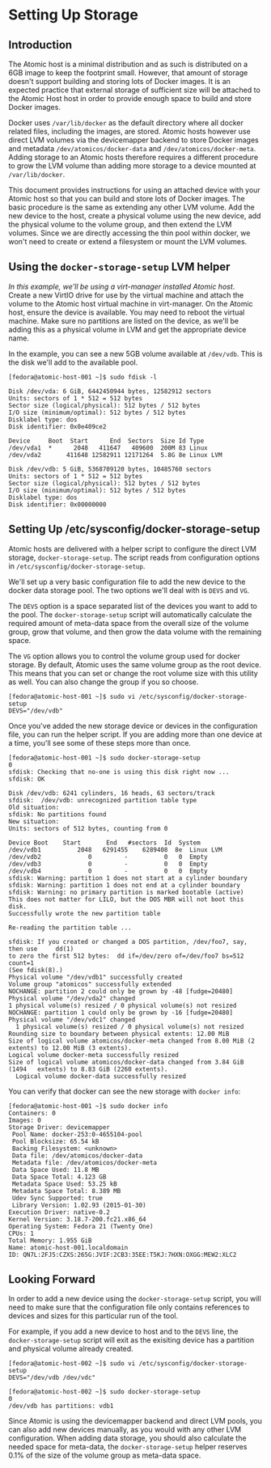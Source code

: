 # Setting Up Storage

## Introduction
 
The Atomic host is a minimal distribution and as such is distributed on a 6GB image to keep the footprint small. However, that amount of storage doesn't support building and storing lots of Docker images.  It is an expected practice that external storage of sufficient size will be attached to the Atomic Host host in order to provide enough space to build and store Docker images. 

Docker uses `/var/lib/docker` as the default directory where all docker related files, including the images, are stored.  Atomic hosts however use direct LVM volumes via the devicemapper backend to store Docker images and metadata `/dev/atomicos/docker-data` and `/dev/atomicos/docker-meta`.  Adding storage to an Atomic hosts therefore requires a different procedure to grow the LVM volume than adding more storage to a device mounted at `/var/lib/docker`.   
 
This document provides instructions for using an attached device with your Atomic host so that you can build and store lots of Docker images.  The basic procedure is the same as extending any other LVM volume.  Add the new device to the host, create a physical volume using the new device, add the physical volume to the volume group, and then extend the LVM volumes.  Since we are directly accessing the thin pool within docker, we won't need to create or extend a filesystem or mount the LVM volumes.
 
## Using the `docker-storage-setup` LVM helper
_In this example, we'll be using a virt-manager installed Atomic host_.  
Create a new VirtIO drive for use by the virtual machine and attach the volume to the Atomic host virtual machine in virt-manager.  On the Atomic host, ensure the device is available.  You may need to reboot the virtual machine.  Make sure no partitions are listed on the device, as we'll be adding this as a physical volume in LVM and get the appropriate device name.  

In the example, you can see a new 5GB volume available at `/dev/vdb`.  This is the disk we'll add to the available pool.
 
    [fedora@atomic-host-001 ~]$ sudo fdisk -l

    Disk /dev/vda: 6 GiB, 6442450944 bytes, 12582912 sectors
    Units: sectors of 1 * 512 = 512 bytes
    Sector size (logical/physical): 512 bytes / 512 bytes
    I/O size (minimum/optimal): 512 bytes / 512 bytes
    Disklabel type: dos
    Disk identifier: 0x0e409ce2

    Device     Boot  Start      End  Sectors  Size Id Type
    /dev/vda1  *      2048   411647   409600  200M 83 Linux
    /dev/vda2       411648 12582911 12171264  5.8G 8e Linux LVM

    Disk /dev/vdb: 5 GiB, 5368709120 bytes, 10485760 sectors
    Units: sectors of 1 * 512 = 512 bytes
    Sector size (logical/physical): 512 bytes / 512 bytes
    I/O size (minimum/optimal): 512 bytes / 512 bytes
    Disklabel type: dos
    Disk identifier: 0x00000000

## Setting Up /etc/sysconfig/docker-storage-setup

Atomic hosts are delivered with a helper script to configure the direct LVM storage, `docker-storage-setup`.  The script reads from configuration options in `/etc/sysconfig/docker-storage-setup`.

We'll set up a very basic configuration file to add the new device to the docker data storage pool.  The two options we'll deal with is `DEVS` and `VG`.  

The `DEVS` option is a space separated list of the devices you want to add to the pool.  The `docker-storage-setup` script will automatically calculate the required amount of meta-data space from the overall size of the volume group, grow that volume, and then grow the data volume with the remaining space.

The `VG` option allows you to control the volume group used for docker storage.  By default, Atomic uses the same volume group as the root device.  This means that you can set or change the root volume size with this utility as well.  You can also change the group if you so choose.
    
    [fedora@atomic-host-001 ~]$ sudo vi /etc/sysconfig/docker-storage-setup 
    DEVS="/dev/vdb"

Once you've added the new storage device or devices in the configuration file, you can run the helper script.  If you are adding more than one device at a time, you'll see some of these steps more than once.

    [fedora@atomic-host-001 ~]$ sudo docker-storage-setup 
    0
    sfdisk: Checking that no-one is using this disk right now ...
    sfdisk: OK
    
    Disk /dev/vdb: 6241 cylinders, 16 heads, 63 sectors/track
    sfdisk:  /dev/vdb: unrecognized partition table type
    Old situation:
    sfdisk: No partitions found
    New situation:
    Units: sectors of 512 bytes, counting from 0

    Device Boot    Start       End   #sectors  Id  System
    /dev/vdb1          2048   6291455    6289408  8e  Linux LVM
    /dev/vdb2             0         -          0   0  Empty
    /dev/vdb3             0         -          0   0  Empty
    /dev/vdb4             0         -          0   0  Empty
    sfdisk: Warning: partition 1 does not start at a cylinder boundary
    sfdisk: Warning: partition 1 does not end at a cylinder boundary
    sfdisk: Warning: no primary partition is marked bootable (active)
    This does not matter for LILO, but the DOS MBR will not boot this disk.
    Successfully wrote the new partition table

    Re-reading the partition table ...
    
    sfdisk: If you created or changed a DOS partition, /dev/foo7, say, then use     dd(1)
    to zero the first 512 bytes:  dd if=/dev/zero of=/dev/foo7 bs=512 count=1
    (See fdisk(8).)
    Physical volume "/dev/vdb1" successfully created
    Volume group "atomicos" successfully extended
    NOCHANGE: partition 2 could only be grown by -48 [fudge=20480]
    Physical volume "/dev/vda2" changed
    1 physical volume(s) resized / 0 physical volume(s) not resized
    NOCHANGE: partition 1 could only be grown by -16 [fudge=20480]
    Physical volume "/dev/vdc1" changed
      1 physical volume(s) resized / 0 physical volume(s) not resized
    Rounding size to boundary between physical extents: 12.00 MiB
    Size of logical volume atomicos/docker-meta changed from 8.00 MiB (2 extents) to 12.00 MiB (3 extents).
    Logical volume docker-meta successfully resized
    Size of logical volume atomicos/docker-data changed from 3.84 GiB (1494   extents) to 8.83 GiB (2260 extents).
      Logical volume docker-data successfully resized

You can verify that docker can see the new storage with `docker info`:

    [fedora@atomic-host-001 ~]$ sudo docker info
    Containers: 0
    Images: 0
    Storage Driver: devicemapper
     Pool Name: docker-253:0-4655104-pool
     Pool Blocksize: 65.54 kB
     Backing Filesystem: <unknown>
     Data file: /dev/atomicos/docker-data
     Metadata file: /dev/atomicos/docker-meta
     Data Space Used: 11.8 MB
     Data Space Total: 4.123 GB
     Metadata Space Used: 53.25 kB
     Metadata Space Total: 8.389 MB
     Udev Sync Supported: true
     Library Version: 1.02.93 (2015-01-30)
    Execution Driver: native-0.2
    Kernel Version: 3.18.7-200.fc21.x86_64
    Operating System: Fedora 21 (Twenty One)
    CPUs: 1
    Total Memory: 1.955 GiB
    Name: atomic-host-001.localdomain
    ID: QN7L:2FJ5:CZXS:265G:JVIF:2CB3:35EE:T5KJ:7HXN:OXGG:MEW2:XLC2

## Looking Forward

In order to add a new device using the `docker-storage-setup` script, you will need to make sure that the configuration file only contains references to devices and sizes for this particular run of the tool.  

For example, if you add a new device to host and to the `DEVS` line, the `docker-storage-setup` script will exit as the exisiting device has a partition and physical volume already created.

    [fedora@atomic-host-002 ~]$ sudo vi /etc/sysconfig/docker-storage-setup
    DEVS="/dev/vdb /dev/vdc"

    [fedora@atomic-host-002 ~]$ sudo docker-storage-setup
    0
    /dev/vdb has partitions: vdb1

Since Atomic is using the devicemapper backend and direct LVM pools, you can also add new devices manually, as you would with any other LVM configuration.  When adding data storage, you should also calculate the needed space for meta-data, the `docker-storage-setup` helper reserves 0.1% of the size of the volume group as meta-data space.  
